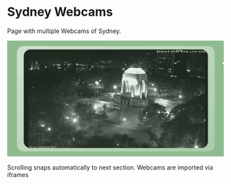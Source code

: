 # Sydney Webcams
Page with multiple Webcams of Sydney. 

![Alt Text](https://github.com/CruseoGithub/sydney_webcams/blob/master/screenshots/screencast.gif)

Scrolling snaps automatically to next section.
Webcams are imported via iframes
